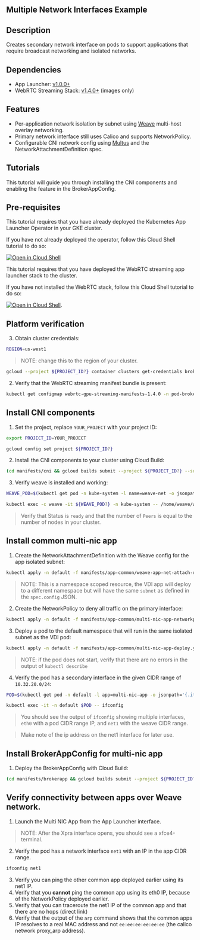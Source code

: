 ## Multiple Network Interfaces Example

## Description

Creates secondary network interface on pods to support applications that require broadcast networking and isolated networks.

## Dependencies

- App Launcher: [v1.0.0+](https://github.com/GoogleCloudPlatform/solutions-k8s-stateful-workload-operator/tree/v1.0.0)
- WebRTC Streaming Stack: [v1.4.0+](https://github.com/GoogleCloudPlatform/solutions-webrtc-gpu-streaming/tree/v1.4.0) (images only)

## Features

- Per-application network isolation by subnet using [Weave](https://github.com/weaveworks/weave) multi-host overlay networking.
- Primary network interface still uses Calico and supports NetworkPolicy.
- Configurable CNI network config using [Multus](https://github.com/intel/multus-cni) and the NetworkAttachmentDefinition spec.

## Tutorials

This tutorial will guide you through installing the CNI components and enabling the feature in the BrokerAppConfig.

## Pre-requisites

This tutorial requires that you have already deployed the Kubernetes App Launcher Operator in your GKE cluster.

If you have not already deployed the operator, follow this Cloud Shell tutorial to do so:

[![Open in Cloud Shell](https://gstatic.com/cloudssh/images/open-btn.svg)](https://ssh.cloud.google.com/cloudshell/editor?cloudshell_git_repo=https://github.com/GoogleCloudPlatform/selkies&cloudshell_git_branch=v1.0.0&cloudshell_tutorial=setup/README.md)

This tutorial requires that you have deployed the WebRTC streaming app launcher stack to the cluster.

If you have not installed the WebRTC stack, follow this Cloud Shell tutorial to do so:

[![Open in Cloud Shell](https://gstatic.com/cloudssh/images/open-btn.svg)](https://ssh.cloud.google.com/cloudshell/editor?cloudshell_git_repo=https://github.com/GoogleCloudPlatform/selkies-vdi&cloudshell_git_branch=v1.0.0&&cloudshell_tutorial=tutorials/gke/00_Setup.md).

## Platform verification

3. Obtain cluster credentials:

```bash
REGION=us-west1
```

> NOTE: change this to the region of your cluster.

```bash
gcloud --project ${PROJECT_ID?} container clusters get-credentials broker-${REGION?} --region ${REGION?}
```

2. Verify that the WebRTC streaming manifest bundle is present:

```bash
kubectl get configmap webrtc-gpu-streaming-manifests-1.4.0 -n pod-broker-system
```

## Install CNI components

1. Set the project, replace `YOUR_PROJECT` with your project ID:

```bash
export PROJECT_ID=YOUR_PROJECT
```

```bash
gcloud config set project ${PROJECT_ID?}
```

2. Install the CNI components to your cluster using Cloud Build:

```bash
(cd manifests/cni && gcloud builds submit --project ${PROJECT_ID?} --substitutions=_REGION=${REGION?})
```

3. Verify weave is installed and working:

```bash
WEAVE_POD=$(kubectl get pod -n kube-system -l name=weave-net -o jsonpath='{.items[0].metadata.name}')
```

```bash
kubectl exec -c weave -it ${WEAVE_POD?} -n kube-system -- /home/weave/weave --local status
```

> Verify that Status is `ready` and that the number of `Peers` is equal to the number of nodes in your cluster.

## Install common multi-nic app

1. Create the NetworkAttachmentDefinition with the Weave config for the app isolated subnet:

```bash
kubectl apply -n default -f manifests/app-common/weave-app-net-attach-def.yaml
```

> NOTE: This is a namespace scoped resource, the VDI app will deploy to a different namespace but will have the same `subnet` as defined in the `spec.config` JSON.

2. Create the NetworkPolicy to deny all traffic on the primary interface:

```bash
kubectl apply -n default -f manifests/app-common/multi-nic-app-networkpolicy.yaml
```

3. Deploy a pod to the default namespace that will run in the same isolated subnet as the VDI pod:

```bash
kubectl apply -n default -f manifests/app-common/multi-nic-app-deploy.yaml
```

> NOTE: if the pod does not start, verify that there are no errors in the output of `kubectl describe`

4. Verify the pod has a secondary interface in the given CIDR range of `10.32.20.0/24`:

```bash
POD=$(kubectl get pod -n default -l app=multi-nic-app -o jsonpath='{.items[0].metadata.name}')
```

```bash
kubectl exec -it -n default $POD -- ifconfig
```

> You should see the output of `ifconfig` showing multiple interfaces, `eth0` with a pod CIDR range IP, and `net1` with the weave CIDR range.

> Make note of the ip address on the net1 interface for later use.

## Install BrokerAppConfig for multi-nic app

1. Deploy the BrokerAppConfig with Cloud Build:

```bash
(cd manifests/brokerapp && gcloud builds submit --project ${PROJECT_ID?} --substitutions=_REGION=${REGION?})
```

## Verify connectivity between apps over Weave network.

1. Launch the Multi NIC App from the App Launcher interface.

> NOTE: After the Xpra interface opens, you should see a xfce4-terminal.

2. Verify the pod has a network interface `net1` with an IP in the app CIDR range.

```bash
ifconfig net1
```

3. Verify you can ping the other common app deployed earlier using its net1 IP.
4. Verify that you __cannot__ ping the common app using its eth0 IP, because of the NetworkPolicy deployed earlier.
5. Verify that you can traceroute the net1 IP of the common app and that there are no hops (direct link)
6. Verify that the output of the `arp` command shows that the common apps IP resolves to a real MAC address and not `ee:ee:ee:ee:ee:ee` (the calico network proxy_arp address).